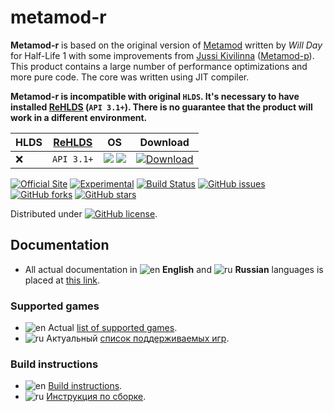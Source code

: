 # metamod-r 
 
 
**Metamod-r** is based on the original version of [Metamod](http://metamod.org/) written by _Will Day_ for Half-Life 1 with some improvements from [Jussi Kivilinna](https://github.com/jkivilin) ([Metamod-p](https://github.com/jkivilin/metamod-p)). This product contains a large number of performance optimizations and more pure code. The core was written using JIT compiler.


**Metamod-r is incompatible with original `HLDS`. It's necessary to have installed [ReHLDS](https://github.com/dreamstalker/ReHLDS) (`API 3.1+`). There is no guarantee that the product will work in a different environment.**

|HLDS | [ReHLDS](https://github.com/dreamstalker/ReHLDS) |  OS | Download |    
|---------| -------|    --- | ---   |  
| :x: | `API 3.1+` |![](https://i.imgur.com/AzhAYR4.png)   ![](https://i.imgur.com/t23p9tU.png)   |  [![Download](https://camo.githubusercontent.com/2b15ec2fc402e02b66fde9eab7e896406caeddac/687474703a2f2f7265686c64732e6f72672f76657273696f6e2f6d6574616d6f642d2d722e737667)](http://teamcity.rehlds.org/guestAuth/downloadArtifacts.html?buildTypeId=Metamod_Publish&buildId=lastSuccessful) 

[![Official Site](https://img.shields.io/badge/Link-Official%20site-3CB371.svg?longCache=true&style=flat-square)](https://metamod-r.org/)
[![Experimental](https://img.shields.io/badge/status-experimental-orange.svg?style=flat-square)](https://github.com/theAsmodai/metamod-r/)
[![Build Status](https://img.shields.io/teamcity/http/teamcity.rehlds.org/e/Metamod_Publish.svg?style=flat-square&label=TC%20Build)](http://teamcity.rehlds.org/viewType.html?buildTypeId=Metamod_Publish&guest=1) 
[![GitHub issues](https://img.shields.io/github/issues/theAsmodai/metamod-r.svg?longCache=true&style=flat-square)](https://github.com/theAsmodai/metamod-r/issues) 
[![GitHub forks](https://img.shields.io/github/forks/theAsmodai/metamod-r.svg?longCache=true&style=flat-square)](https://github.com/theAsmodai/metamod-r/network) 
[![GitHub stars](https://img.shields.io/github/stars/theAsmodai/metamod-r.svg?longCache=true&style=flat-square)](https://github.com/theAsmodai/metamod-r/stargazers) 


Distributed under 
[![GitHub license](https://img.shields.io/github/license/theAsmodai/metamod-r.svg?longCache=true&style=flat-square)](https://github.com/theAsmodai/metamod-r/blob/master/LICENSE).

## Documentation
* All actual documentation in ![en](https://i.imgur.com/rm67tUZ.png) **English** and ![ru](https://i.imgur.com/ItziiKg.png) **Russian** languages is placed at [this link](https://github.com/theAsmodai/metamod-r/wiki). 

### Supported games
* ![en](https://i.imgur.com/rm67tUZ.png) Actual [list of supported games](https://github.com/theAsmodai/metamod-r/wiki/Supported-games).
* ![ru](https://i.imgur.com/ItziiKg.png) Актуальный [список поддерживаемых игр](https://github.com/theAsmodai/metamod-r/wiki/Поддерживаемые-игры).


### Build instructions
* ![en](https://i.imgur.com/rm67tUZ.png) [Build instructions](https://github.com/theAsmodai/metamod-r/wiki/Compilling-metamod-r).
* ![ru](https://i.imgur.com/ItziiKg.png) [Инструкция по сборке](https://github.com/theAsmodai/metamod-r/wiki/Компиляция-metamod-r).
